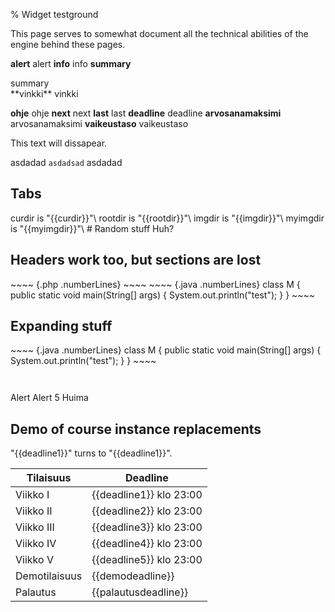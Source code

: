 % Widget testground
<!-- hidden! -->

This page serves to somewhat document all the technical abilities of
the engine behind these pages.

<sidebyside>
<column>

**alert**
<alert>alert</alert>
**info**
<info>info</info>
**summary**
<summary>summary</summary>
**vinkki**
<vinkki>vinkki</vinkki>

</column>
<column>

**ohje**
<ohje>ohje</ohje>
**next**
<next>next</next>
**last**
<last>last</last>
**deadline**
<deadline>deadline</deadline>
**arvosanamaksimi**
<arvosanamaksimi>arvosanamaksimi</arvosanamaksimi>
**vaikeustaso**
<vaikeustaso>vaikeustaso</vaikeustaso>

</column>
</sidebyside>

<wip/>

<comment>
This text will dissapear.
</comment>

asdadad `asdadsad` asdadad

## Tabs

<tabs>
<tab title="Directories">
curdir is "{{curdir}}"\
rootdir is "{{rootdir}}"\
imgdir is "{{imgdir}}"\
myimgdir is "{{myimgdir}}"\

</tab>
<tab title="Stuff">
# Random stuff
<box>
Huh?
</box>

## Headers work too, but sections are lost
</tab>
</tabs>

<tabs>
<tab title="PHP">
~~~~ {.php .numberLines}
<?php
  echo "test";
?>
~~~~
</tab>
<tab title="Java">
~~~~ {.java .numberLines}
class M {
  public static void main(String[] args) {
    System.out.println("test");
  }
}
~~~~
</tab>
</tabs>

## Expanding stuff

<expandable title="Open me">
~~~~ {.java .numberLines}
class M {
  public static void main(String[] args) {
    System.out.println("test");
  }
}
~~~~

~~~~ {execute="seq 10" type="code"}
~~~~

~~~~ {execute="seq 10" type="plain"}
~~~~

</expandable>

<collapsible title="Close me">
<box>
<alert>Alert</alert>
<info>Alert</info>
<arvosanamaksimi>5</arvosanamaksimi>
<vaikeustaso>Huima</vaikeustaso>
</box>
</collapsible>

<expandable title="Contents of index.markdown">

<box>
<include src="../index.markdown" />
</box>

</expandable>

## Demo of course instance replacements

"\{{deadline1}}" turns to "{{deadline1}}".

| Tilaisuus     | Deadline |
|---------------|--------------------------------|
| Viikko I      | {{deadline1}} klo 23:00        |
| Viikko II     | {{deadline2}} klo 23:00        |
| Viikko III    | {{deadline3}} klo 23:00        |
| Viikko IV     | {{deadline4}} klo 23:00        |
| Viikko V      | {{deadline5}} klo 23:00        |
| Demotilaisuus | {{demodeadline}}               |
| Palautus      | {{palautusdeadline}}           |
